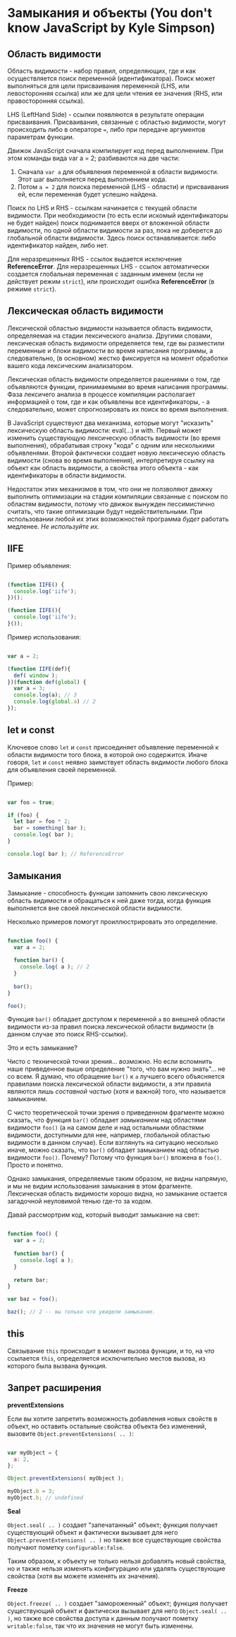 # Замыкания и объекты (You don't know JavaScript by Kyle Simpson)

## Область видимости

Область видимости - набор правил, определяющих, где и как осуществляется поиск переменной (идентификатора). Поиск может выполняться для цели присваивания переменной (LHS, или левосторонняя ссылка) или же для цели чтения ее значения (RHS, или правосторонняя ссылка).

LHS (LeftHand Side) - ссылки появляются в результате операции присваивания. Присваивания, связанные с областью видимости, могут происходить либо в операторе `=`, либо при передаче аргументов параметрам функции.

Движок JavaScript сначала компилирует код перед выполнением. При этом команды вида var a = 2; разбиваются на две части:
1. Сначала `var a` для объявления переменной в области видимости. Этот шаг выполняется перед выполнением кода.
2. Потом `a = 2` для поиска переменной (LHS - области) и присваивания ей, если переменная будет успешно найдена.

Поиск по LHS и RHS - ссылкам начинается с текущей области видимости. При необходимости (то есть если искомый идентификаторы не будет найден) поиск поднимается вверх от вложенной области видимости, по одной области видимости за раз, пока не доберется до глобальной области видимости. Здесь поиск останавливается: либо идентификатор найден, либо нет.

Для неразрешенных RHS - ссылок выдается исключение **ReferenceError**. Для неразрешенных LHS - ссылок автоматически создается глобальная переменная с заданным именем (если не действует режим `strict`), или происходит ошибка **ReferenceError** (в режиме `strict`).

## Лексическая область видимости

Лексической областью видимости называется область видимости, определяемая на стадии лексического анализа. Другими словами, лексическая область видимости определяется тем, где вы разместили переменные и блоки видимости во время написания программы, а следовательно, (в основном) жестко фиксируется на момент обработки вашего кода лексическим анализатором.

Лексическая область видимости определяется рашениями о том, где объявляются функции, принимаемыми во время написания программы. Фаза лексичего анализа в процессе компиляции располагает информацией о том, где и как объявлены все идентификаторы, - а следовательно, может спрогнозировать их поиск во время выполнения.

В JavaScript существуют два механизма, которые могут "исказить" лексическую область видимости: eval(...) и with. Первый может изменить существующую лексическую область видимости (во время выполнения), обрабатывая строку "кода" с одним или несколькими объявленями. Второй фактически создает новую лексическую область видимости (снова во время выполнения), интерпретируя ссылку на объект как область видимости, а свойства этого объекта - как идентификаторы в области видимости.

Недостаток этих механизмов в том, что они не ползволяют движку выполнить оптимизации на стадии компиляции связанные с поиском по областям видимости, потому что движок вынужден пессимистично считать, что такие оптимизации будут недействительными. При использовании любой их этих возможностей программа *будет* работать медленее. *Не используйте их.*

## IIFE

Пример объявления:

```js

(function IIFE() {
  console.log('iife');
})();

(function IIFE(){
  console.log('iife');
}());

```

Пример использования:

```js

var a = 2;

(function IIFE(def){
  def( window );
})(function def(global) {
  var a = 3;
  console.log(a); // 3
  console.log(global.a) // 2
});

```

## let и const

Ключевое слово `let` и `const` присоединяет объявление переменной к области видимости того блока, в которой оно содержится. Иначе говоря, `let` и `const` неявно заимствует область видимости любого блока для объявления своей переменной.

Пример:

```js

var foo = true;

if (foo) {
  let bar = foo * 2;
  bar = something( bar );
  console.log( bar );
}

console.log( bar ); // ReferenceError

```

## Замыкания

Замыкание - способность функции запомнить свою лексическую область видимости и обращаться к ней даже тогда, когда функция выполняется вне своей лексической области видимости.

Несколько примеров помогут проиллюстрировать это определение.

```js

function foo() {
  var a = 2;
  
  function bar() {
    console.log( a ); // 2
  }
  
  bar();
}

foo();

```

Функция `bar()` обладает доступом к переменной `a` во внешней области видимости из-за правил поиска лексической области видимости (в данном случае это поиск RHS-ссылки).

Это и есть замыкание?

Чисто с технической точки зрения... *возможно*. Но если вспомнить наше приведенное выше определение "того, что вам нужно знать"... не со всем. Я думаю, что обращение `bar()` к `a` лучшего всего объясняется правилами поиска лексической области видимости, а эти правила являются лишь *составной частью* (хотя и важной) того, что называется замыканием.

С чисто теоретической точки зрения о приведенном фрагменте можно сказать, что функция `bar()` обладает *замыканием* над областями видимости `foo()` (а на самом деле и над остальными областями видимости, доступными для нее, например, глобальной областью видимости в данном случае). Если взглянуть на ситуацию несколько иначе, можно сказать, что `bar()` обладает замыканием над областью видимости `foo()`. Почему? Потому что функция `bar()` вложена в `foo()`. Просто и понятно.

Однако замыкания, определяемые таким образом, не видны напрямую, и мы не видим использования замыкания в этом фрагменте. Лексическая область видимости хорошо видна, но замыкание остается загадочной неуловимой тенью где-то за кодом. 

Давай рассмортрим код, который выводит замыкание на свет:

```js

function foo() {
  var a = 2;
  
  function bar() {
    console.log( a );
  }
  
  return bar;
}

var baz = foo();

baz(); // 2 -- вы только что увидели замыкание.

```

## this

Связывание `this` происходит в момент вызова функции, и то, на *что* ссылается `this`, определяется исключительно местов вызова, из которого была вызвана функция.

## Запрет расширения

**preventExtensions**

Если вы хотите запретить возможность добавления новых свойств в объект, но оставить остальные свойства объекта без изменений, вызовите `Object.preventExtensions( .. )`:

```js

var myObject = {
  a: 2,
};

Object.preventExtensions( myObject );

myObject.b = 3;
myObject.b; // undefined
```

**Seal**

`Object.seal( .. )` создает "запечатанный" объект; функция получает существующий объект и фактически вызывает для него `Object.preventExtensions( .. )` но также все существующие свойства получают пометку `configurable:false`.

Таким образом, к объекту не только нельзя добавлять новый свойства, но и также нельзя изменять конфигурацию или удалять существующие свойства (хотя вы можете изменять их значения).

**Freeze**

`Object.freeze( .. )` создает "замороженный" объект; функция получает существующий объект и фактически вызывает для него `Object.seal( .. )`, но также все свойства доступа к данным получают пометку `writable:false`, так что их значения не могут быть изменены.
